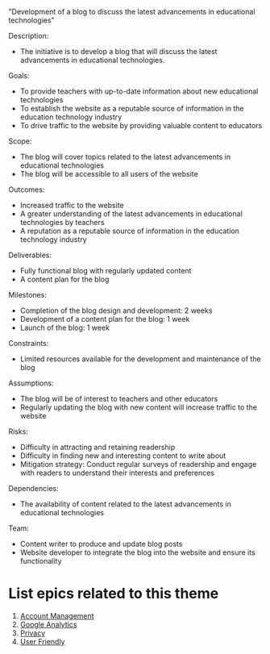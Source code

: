 "Development of a blog to discuss the latest advancements in educational technologies" 

Description:

* The initiative is to develop a blog that will discuss the latest advancements in educational technologies.

Goals:

* To provide teachers with up-to-date information about new educational technologies
* To establish the website as a reputable source of information in the education technology industry
* To drive traffic to the website by providing valuable content to educators

Scope:

* The blog will cover topics related to the latest advancements in educational technologies
* The blog will be accessible to all users of the website

Outcomes:
* Increased traffic to the website
* A greater understanding of the latest advancements in educational technologies by teachers
* A reputation as a reputable source of information in the education technology industry

Deliverables:

* Fully functional blog with regularly updated content
* A content plan for the blog

Milestones:
* Completion of the blog design and development: 2 weeks
* Development of a content plan for the blog: 1 week
* Launch of the blog: 1 week

Constraints:

* Limited resources available for the development and maintenance of the blog

Assumptions:

* The blog will be of interest to teachers and other educators
* Regularly updating the blog with new content will increase traffic to the website

Risks:

* Difficulty in attracting and retaining readership
* Difficulty in finding new and interesting content to write about
* Mitigation strategy: Conduct regular surveys of readership and engage with readers to understand their interests and preferences

Dependencies:

* The availability of content related to the latest advancements in educational technologies

Team:

* Content writer to produce and update blog posts
* Website developer to integrate the blog into the website and ensure its functionality



# List epics related to this theme
1. [Account Management](epics/user_account_managment.md)
2. [Google Analytics](epics/add_analytics.md)
3. [Privacy](epics/privacy_policy_creation.md)
4. [User Friendly](epics/build_website.md)